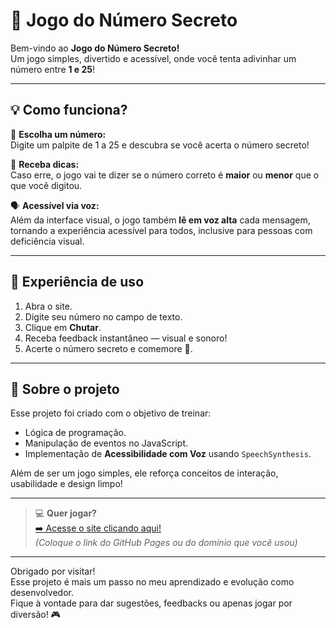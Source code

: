 # 🎲 Jogo do Número Secreto

Bem-vindo ao **Jogo do Número Secreto!**  
Um jogo simples, divertido e acessível, onde você tenta adivinhar um número entre **1 e 25**!

---

## 💡 Como funciona?

🔢 **Escolha um número:**  
Digite um palpite de 1 a 25 e descubra se você acerta o número secreto!

🧠 **Receba dicas:**  
Caso erre, o jogo vai te dizer se o número correto é **maior** ou **menor** que o que você digitou.

🗣️ **Acessível via voz:**  
Além da interface visual, o jogo também **lê em voz alta** cada mensagem, tornando a experiência acessível para todos, inclusive para pessoas com deficiência visual.

---

## 🚀 Experiência de uso

1. Abra o site.
2. Digite seu número no campo de texto.
3. Clique em **Chutar**.
4. Receba feedback instantâneo — visual e sonoro!
5. Acerte o número secreto e comemore 🎉.

---

## 🎯 Sobre o projeto

Esse projeto foi criado com o objetivo de treinar:

- Lógica de programação.
- Manipulação de eventos no JavaScript.
- Implementação de **Acessibilidade com Voz** usando `SpeechSynthesis`.

Além de ser um jogo simples, ele reforça conceitos de interação, usabilidade e design limpo!

---

> 💻 **Quer jogar?**  
[➡️ Acesse o site clicando aqui!](#)  
*(Coloque o link do GitHub Pages ou do domínio que você usou)*

---

Obrigado por visitar!  
Esse projeto é mais um passo no meu aprendizado e evolução como desenvolvedor.  
Fique à vontade para dar sugestões, feedbacks ou apenas jogar por diversão! 🎮
